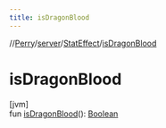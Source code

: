 ```yaml
---
title: isDragonBlood
---
```

//[Perry](../../../index.html)/[server](../index.html)/[StatEffect](index.html)/[isDragonBlood](is-dragon-blood.html)



# isDragonBlood



[jvm]\
fun [isDragonBlood](is-dragon-blood.html)(): [Boolean](https://kotlinlang.org/api/latest/jvm/stdlib/kotlin/-boolean/index.html)




